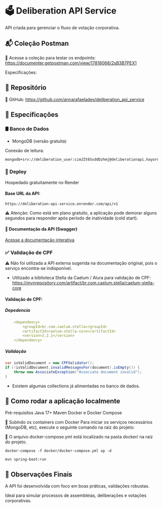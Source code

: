 # 🗳️ Deliberation API Service
API criada para gerenciar o fluxo de votação corporativa.

## 📬 Coleção Postman
🔗 Acesse a coleção para testar os endpoints:
https://documenter.getpostman.com/view/17818068/2sB3B7PEX1

Especificações:

## 📁 Repositório
🔗 GitHub: https://github.com/annarafaeladev/deliberation_api_service

## 🧾 Especificações
### 🛢️ Banco de Dados
* MongoDB (versão gratuita)

Conexão de leitura:
```
mongodb+srv://deliberation_user:cimJZt6SsddDzhmj@deliberationapi.hayornf.mongodb.net/deliberationapidb
```

### 🚀 Deploy
Hospedado gratuitamente no Render

#### Base URL da API:
`https://deliberation-api-service.onrender.com/api/v1`

⚠️ Atenção: Como está em plano gratuito, a aplicação pode demorar alguns segundos para responder após período de inatividade (cold start).

#### 📖 Documentação da API (Swagger)
<a href="https://deliberation-api-service.onrender.com/api/swagger-ui/index.html">Acesse a documentação interativa</a>

### ✅ Validação de CPF
⚠️ Não foi utilizada a API externa sugerida na documentação original, pois o serviço encontra-se indisponível.

* Utilizado a biblioteca Stella da Caelum / Alura para validação de CPF:
https://mvnrepository.com/artifact/br.com.caelum.stella/caelum-stella-core
#### Validação de CPF:

##### Depedencia
``` yaml
    <dependency>
        <groupId>br.com.caelum.stella</groupId>
        <artifactId>caelum-stella-core</artifactId>
        <version>2.2.1</version>
    </dependency>

 ```
##### Validação 
``` java
var isValidDocument = new CPFValidator();
if (!isValidDocument.invalidMessagesFor(document).isEmpty()) {    
    throw new AssociateException("Associate document invalid");
}

 ```

* Existem algumas collections já alimentadas no banco de dados.

## 🚀 Como rodar a aplicação localmente
Pré-requisitos
Java 17+
Maven
Docker e Docker Compose

🐳 Subindo os containers com Docker
Para iniciar os serviços necessários (MongoDB, etc), execute o seguinte comando na raiz do projeto:

📁 O arquivo docker-compose.yml está localizado na pasta docker/ na raiz do projeto.

`docker-compose -f docker/docker-compose.yml up -d`

`mvn spring-boot:run`

## 📌 Observações Finais
A API foi desenvolvida com foco em boas práticas, validações robustas.

Ideal para simular processos de assembleias, deliberações e votações corporativas.
